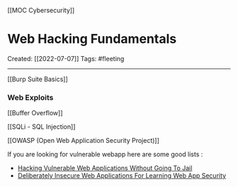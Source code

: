 [[MOC Cybersecurity]]

# Web Hacking Fundamentals
Created:  [[2022-07-07]]
Tags: #fleeting 

---
[[Burp Suite Basics]]




### Web Exploits

[[Buffer Overflow]]

[[SQLi - SQL Injection]]

[[OWASP (Open Web Application Security Project)]]




If you are looking for vulnerable webapp here are some good lists :
-   [Hacking Vulnerable Web Applications Without Going To Jail](http://blog.taddong.com/2011/10/hacking-vulnerable-web-applications.html)
-   [Deliberately Insecure Web Applications For Learning Web App Security](http://www.irongeek.com/i.php?page=security/deliberately-insecure-web-applications-for-learning-web-app-security)
